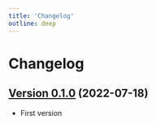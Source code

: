 ```yaml
---
title: 'Changelog'
outline: deep
---
```


# Changelog

## [Version 0.1.0](/version/0.1.0.html) (2022-07-18)

- First version